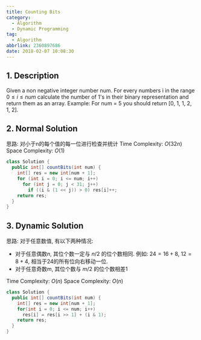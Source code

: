 ```yaml
---
title: Counting Bits
category:
  - Algorithm
  - Dynamic Programming
tag:
  - Algorithm
abbrlink: 2360897686
date: 2018-02-07 10:08:30
---
```


## 1. Description
Given a non negative integer number num. For every numbers i in the range $0 ≤ i ≤ num$ calculate the number of 1's in their binary representation and return them as an array.
Example: For num = 5 you should return [0, 1, 1, 2, 1, 2].



## 2. Normal Solution
思路: 对小于n的每个值的每一位进行检查并统计
Time Complexity: $O(32n)$
Space Complexity: $O(1)$
```java
class Solution {
  public int[] countBits(int num) {
    int[] res = new int[num + 1];
    for (int i = 0; i <= num; i++)
      for (int j = 0; j < 31; j++)
        if ((i & (1 << j)) > 0) res[i]++;
    return res;
  }
}
```



## 3. Dynamic Solution
思路: 对于任意数值, 有以下两种情况:
* 对于任意偶数$n$, 其位个数一定与 $n/2$ 的位个数相同. 例如: $24 = 16 + 8$, $12 = 8 + 4$, 相当于24的所有位向右移动一位. 
* 对于任意奇数$m$, 其位个数与 $m/2$ 的位个数相差1

Time Complexity: $O(n)$
Space Complexity: $O(n)$

```java
class Solution {
  public int[] countBits(int num) {
    int[] res = new int[num + 1];
    for(int i = 0; i <= num; i++)
      res[i] = res[i >> 1] + (i & 1);
    return res;
  }
}
```